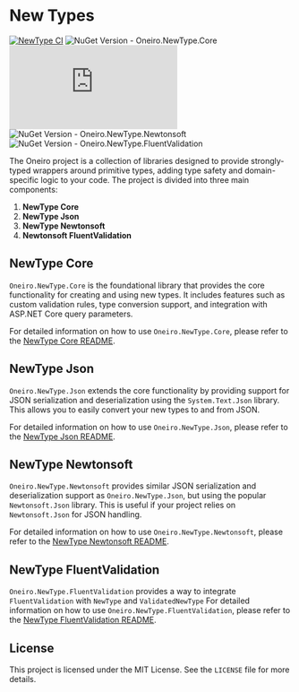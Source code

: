 # New Types

[![NewType CI](https://github.com/oneirosoft/new-type/actions/workflows/new-type.yml/badge.svg)](https://github.com/oneirosoft/new-type/actions/workflows/new-type.yml)
![NuGet Version - Oneiro.NewType.Core](https://img.shields.io/nuget/v/Oneiro.NewType.Core?label=nuget%20-%20Oneiro.NewType.Core)
![NuGet Version - Oneiro.NewType.Json](https://img.shields.io/nuget/v/Oneiro.NewType.Json?label=nuget%20-%20Oneiro.NewType.Json)
![NuGet Version - Oneiro.NewType.Newtonsoft](https://img.shields.io/nuget/v/Oneiro.NewType.Newtonsoft?label=nuget%20-%20Oneiro.NewType.Newtonsoft)
![NuGet Version - Oneiro.NewType.FluentValidation](https://img.shields.io/nuget/v/Oneiro.NewType.FluentValidation?label=nuget%20-%20Oneiro.NewType.FluentValidation)

The Oneiro project is a collection of libraries designed to provide strongly-typed wrappers around primitive types,
adding type safety and domain-specific logic to your code. The project is divided into three main components:

1. **NewType Core**
2. **NewType Json**
3. **NewType Newtonsoft**
4. **Newtonsoft FluentValidation**

## NewType Core

`Oneiro.NewType.Core` is the foundational library that provides the core functionality for creating and using new types.
It includes features such as custom validation rules, type conversion support, and integration with ASP.NET Core query parameters.

For detailed information on how to use `Oneiro.NewType.Core`, please refer to the [NewType Core README](src/NewType.Core/README.md).

## NewType Json

`Oneiro.NewType.Json` extends the core functionality by providing support for JSON serialization and deserialization
using the `System.Text.Json` library. This allows you to easily convert your new types to and from JSON.

For detailed information on how to use `Oneiro.NewType.Json`, please refer to the [NewType Json README](src/NewType.Json/README.md).

## NewType Newtonsoft

`Oneiro.NewType.Newtonsoft` provides similar JSON serialization and deserialization support as `Oneiro.NewType.Json`,
but using the popular `Newtonsoft.Json` library. This is useful if your project relies on `Newtonsoft.Json` for JSON handling.

For detailed information on how to use `Oneiro.NewType.Newtonsoft`, please refer to the [NewType Newtonsoft README](src/NewType.Newtonsoft/README.md).

## NewType FluentValidation

`Oneiro.NewType.FluentValidation` provides a way to integrate `FluentValidation` with `NewType` and `ValidatedNewType`
For detailed information on how to use `Oneiro.NewType.FluentValidation`, please refer to the [NewType FluentValidation README](src/NewType.FluentValidation/README.md).

## License

This project is licensed under the MIT License. See the `LICENSE` file for more details.

